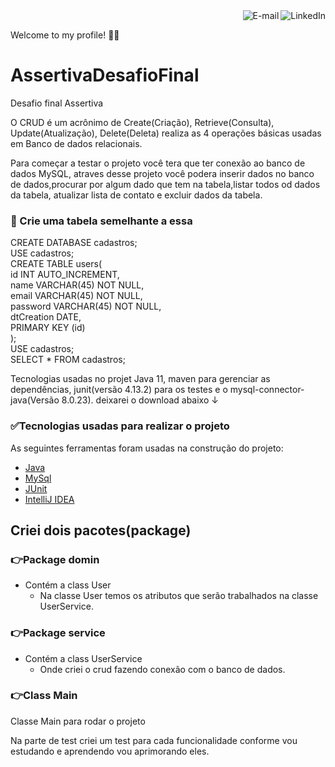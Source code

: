 
<a href="https://www.linkedin.com/in/p%C3%A2mela-costa-177bb41b3/">
<img align="right" alt="LinkedIn" src="https://img.shields.io/badge/-Pamela%20Costa-blue"/>
</a>

<a href="mailto:pameladapalmacosta.dev@gmail.com">
<img align="right" alt="E-mail" src="https://img.shields.io/badge/Email-red"/>
</a>

<br/>

Welcome to my profile! 👋🏽

# AssertivaDesafioFinal

Desafio final Assertiva

O CRUD é um acrônimo de Create(Criação), Retrieve(Consulta), Update(Atualização), Delete(Deleta) realiza as 4 operações básicas usadas em Banco de dados relacionais.

Para começar a testar o projeto você tera que ter conexão ao banco de dados MySQL, atraves desse projeto você podera inserir dados no banco de dados,procurar por algum
dado que tem na tabela,listar todos od dados da tabela, atualizar lista de contato e excluir dados da tabela.

###  📑 Crie uma tabela semelhante a essa

CREATE DATABASE cadastros; <br>
USE cadastros; <br>
CREATE TABLE users( <br>
id INT AUTO_INCREMENT, <br>
name VARCHAR(45) NOT NULL, <br>
email VARCHAR(45) NOT NULL, <br>
password VARCHAR(45) NOT NULL, <br>
dtCreation DATE, <br>
PRIMARY KEY (id) <br>
); <br>
USE cadastros; <br>
SELECT * FROM cadastros;


Tecnologias usadas no projet Java 11, maven para gerenciar as dependências, junit(versão 4.13.2) para os testes e o mysql-connector-java(Versão 8.0.23). 
deixarei o download abaixo ↓

###  ✅Tecnologias usadas para realizar o projeto
As seguintes ferramentas foram usadas na construção do projeto:

- [Java](https://www.java.com/pt-BR/)
- [MySql](https://dev.mysql.com/downloads/)
- [JUnit](https://junit.org/junit5/)
- [IntelliJ IDEA](https://www.jetbrains.com/pt-br/idea/download/)   


## Criei dois pacotes(package) 
### 👉Package domin
- Contém a class User
    - Na classe User temos os atributos que serão trabalhados na classe UserService.
    
### 👉Package service
- Contém a class UserService
    - Onde criei o crud fazendo conexão com o banco de dados.

### 👉Class Main
Classe Main para rodar o projeto

Na parte de test criei um test para cada funcionalidade conforme vou estudando e aprendendo vou aprimorando eles.






